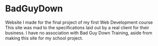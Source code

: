 # BadGuyDown
Website I made for the final project of my first Web Development course
This site was mad to the specifications laid out by a real client for their business.
I have no association with Bad Guy Down Training, aside from making this site for my school project. 
